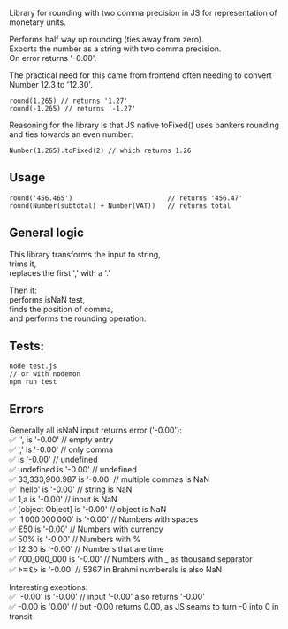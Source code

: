 
Library for rounding with two comma precision in JS for representation of monetary units.  
  
Performs half way up rounding (ties away from zero).  
Exports the number as a string with two comma precision.   
On error returns '-0.00'.  

The practical need for this came from frontend often needing to convert Number 12.3 to '12.30'.

```
round(1.265) // returns '1.27'
round(-1.265) // returns '-1.27'
```

Reasoning for the library is that JS native toFixed() uses bankers rounding and ties towards an even number:  

```
Number(1.265).toFixed(2) // which returns 1.26
```  
## Usage    
```
round('456.465')                        // returns '456.47'  
round(Number(subtotal) + Number(VAT))   // returns total  
```  

## General logic  

This library transforms the input to string,  
trims it,  
replaces the first ',' with a '.'  

Then it:  
performs isNaN test,  
finds the position of comma,  
and performs the rounding operation.      

## Tests:
```
node test.js
// or with nodemon
npm run test
```

## Errors
Generally all isNaN input returns error ('-0.00'):   
✅ '', is '-0.00'               // empty entry  
✅ ',' is '-0.00'               // only comma  
✅   is '-0.00'                 // undefined  
✅ undefined is '-0.00'         // undefined  
✅ 33,333,900.987 is '-0.00'    // multiple commas is NaN  
✅ 'hello' is '-0.00'           // string is NaN  
✅ 1,a is '-0.00'               // input is NaN  
✅ [object Object] is '-0.00'   // object is NaN  
✅ '1 000 000 000'  is '-0.00'  // Numbers with spaces  
✅ €50 is '-0.00'               // Numbers with currency  
✅ 50% is '-0.00'               // Numbers with %  
✅ 12:30 is '-0.00'             // Numbers that are time  
✅ 700_000_000 is '-0.00'       // Numbers with _ as thousand separator  
✅ 𑁖𑁔𑁗𑁙 is '-0.00'              // 5367 in Brahmi numberals is also NaN  

Interesting exeptions:  
✅ '-0.00' is '-0.00'          // input '-0.00' also returns '-0.00'  
✅ -0.00 is '0.00'             // but -0.00 returns 0.00, as JS seams to turn -0 into 0 in  transit
